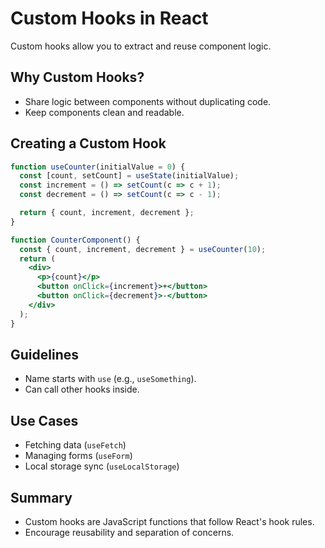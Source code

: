 # Custom Hooks in React

Custom hooks allow you to extract and reuse component logic.

## Why Custom Hooks?
- Share logic between components without duplicating code.
- Keep components clean and readable.

## Creating a Custom Hook
```jsx
function useCounter(initialValue = 0) {
  const [count, setCount] = useState(initialValue);
  const increment = () => setCount(c => c + 1);
  const decrement = () => setCount(c => c - 1);

  return { count, increment, decrement };
}

function CounterComponent() {
  const { count, increment, decrement } = useCounter(10);
  return (
    <div>
      <p>{count}</p>
      <button onClick={increment}>+</button>
      <button onClick={decrement}>-</button>
    </div>
  );
}
```

## Guidelines
- Name starts with `use` (e.g., `useSomething`).
- Can call other hooks inside.

## Use Cases
- Fetching data (`useFetch`)
- Managing forms (`useForm`)
- Local storage sync (`useLocalStorage`)

## Summary
- Custom hooks are JavaScript functions that follow React's hook rules.
- Encourage reusability and separation of concerns.

